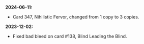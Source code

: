 **2024-06-11:**
  - Card 347, Nihilistic Fervor, changed from 1 copy to 3 copies.

**2023-12-02:**
  - Fixed bad bleed on card #138, Blind Leading the Blind.
